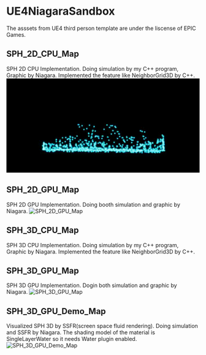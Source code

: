 # UE4NiagaraSandbox

The asssets from UE4 third person template are under the liscense of EPIC Games.

## SPH_2D_CPU_Map
SPH 2D CPU Implementation.
Doing simulation by my C++ program, Graphic by Niagara.
Implemented the feature like NeighborGrid3D by C++.
![SPH_2D_CPU_Map](SPH_2D_CPU.gif "SPH 2D CPU implementation")

## SPH_2D_GPU_Map
SPH 2D GPU Implementation.
Doing booth simulation and graphic by Niagara.
![SPH_2D_GPU_Map](SPH_2D_GPU.gif "SPH 2D GPU implementation")

## SPH_3D_CPU_Map
SPH 3D CPU Implementation.
Doing simulation by my C++ program, Graphic by Niagara.
Implemented the feature like NeighborGrid3D by C++.

## SPH_3D_GPU_Map
SPH 3D GPU Implementation.
Dogin both simulation and graphic by Niagara.
![SPH_3D_GPU_Map](SPH_3D_GPU.gif "SPH 3D GPU implementation")

## SPH_3D_GPU_Demo_Map
Visualized SPH 3D by SSFR(screen space fluid rendering).
Doing simulation and SSFR by Niagara.
The shading model of the material is SingleLayerWater so it needs Water plugin enabled.
![SPH_3D_GPU_Demo_Map](SPH_3D_GPU_Demo_PreviewDebug.gif "Visualized SPH 3D")
